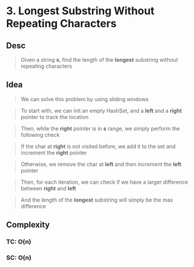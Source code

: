 # 3. Longest Substring Without Repeating Characters

## Desc

> Given a string **s**, find the length of the **longest** substring without repeating characters

## Idea

> We can solve this problem by using sliding windows

> To start with, we can init an empty HashSet, and a **left** and a **right** pointer to track the location

> Then, while the **right** pointer is in **s** range, we simply perform the following check

> If the char at **right** is not visited before, we add it to the set and increment the **right** pointer

> Otherwise, we remove the char at **left** and then increment the **left** pointer

> Then, for each iteration, we can check if we have a larger difference between **right** and **left**

> And the length of the **longest** substring will simply be the max difference

## Complexity

### TC: O(n)

### SC: O(n)
